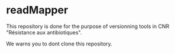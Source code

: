 # readMapper

This repository is done for the purpose of versionning tools in CNR "Résistance aux antibiotiques".

We warns you to dont clone this repository.
